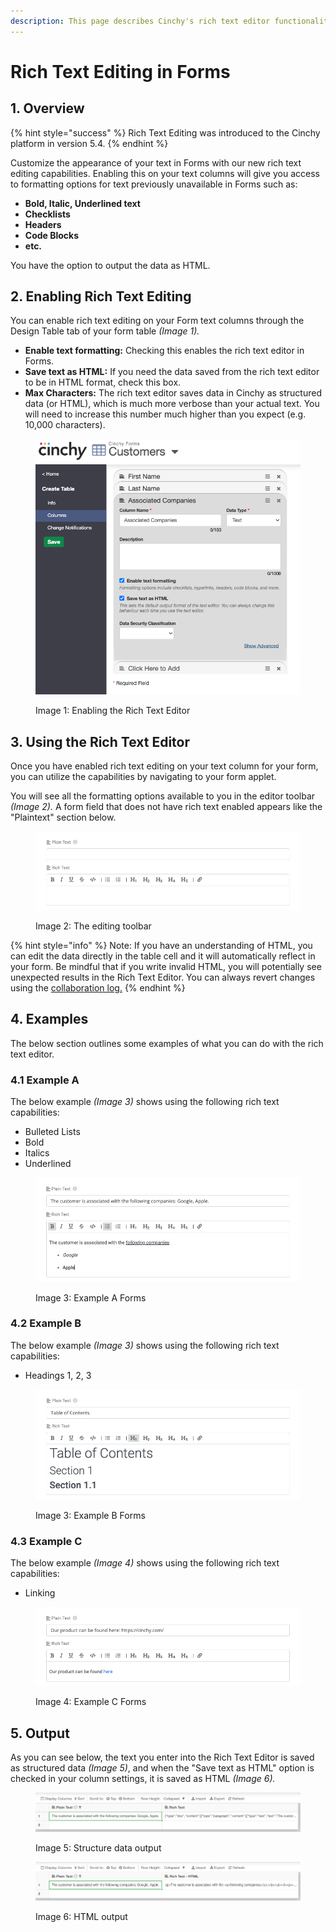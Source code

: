 ```yaml
---
description: This page describes Cinchy's rich text editor functionality.
---
```


# Rich Text Editing in Forms

## 1. Overview

{% hint style="success" %}
Rich Text Editing was introduced to the Cinchy platform in version 5.4.
{% endhint %}

Customize the appearance of your text in Forms with our new rich text editing capabilities. Enabling this on your text columns will give you access to formatting options for text previously unavailable in Forms such as:

* **Bold, Italic, Underlined text**
* **Checklists**
* **Headers**
* **Code Blocks**
* **etc.**

You have the option to output the data as HTML.

## 2. Enabling Rich Text Editing

You can enable rich text editing on your Form text columns through the Design Table tab of your form table _(Image 1)._

* **Enable text formatting:** Checking this enables the rich text editor in Forms.
* **Save text as HTML:** If you need the data saved from the rich text editor to be in HTML format, check this box.
* **Max Characters:** The rich text editor saves data in Cinchy as structured data (or HTML), which is much more verbose than your actual text. You will need to increase this number much higher than you expect (e.g. 10,000 characters).

<figure><img src="../../.gitbook/assets/image (484).png" alt=""><figcaption><p>Image 1: Enabling the Rich Text Editor</p></figcaption></figure>

## 3. Using the Rich Text Editor

Once you have enabled rich text editing on your text column for your form, you can utilize the capabilities by navigating to your form applet.

You will see all the formatting options available to you in the editor toolbar _(Image 2)._ A form field that does not have rich text enabled appears like the "Plaintext" section below.

<figure><img src="../../.gitbook/assets/Text Editor (1).png" alt=""><figcaption><p>Image 2: The editing toolbar</p></figcaption></figure>

{% hint style="info" %}
Note: If you have an understanding of HTML, you can edit the data directly in the table cell and it will automatically reflect in your form. Be mindful that if you write invalid HTML, you will potentially see unexpected results in the Rich Text Editor. You can always revert changes using the [collaboration log.](../../guides-for-using-cinchy/user-guides/data-management.md)
{% endhint %}

## 4. Examples

The below section outlines some examples of what you can do with the rich text editor.

### 4.1 Example A

The below example _(Image 3)_ shows using the following rich text capabilities:

* Bulleted Lists
* Bold
* Italics
* Underlined

<figure><img src="../../.gitbook/assets/Text Editor - Examples.png" alt=""><figcaption><p>Image 3: Example A Forms</p></figcaption></figure>

### 4.2 Example B

The below example _(Image 3)_ shows using the following rich text capabilities:

* Headings 1, 2, 3

<figure><img src="../../.gitbook/assets/Text Editor - Examples headings.png" alt=""><figcaption><p>Image 3: Example B Forms</p></figcaption></figure>

### 4.3 Example C

The below example _(Image 4)_ shows using the following rich text capabilities:

* Linking

<figure><img src="../../.gitbook/assets/Text Editor - Examples links.png" alt=""><figcaption><p>Image 4: Example C Forms</p></figcaption></figure>



## 5. Output

As you can see below, the text you enter into the Rich Text Editor is saved as structured data _(Image 5)_, and when the "Save text as HTML" option is checked in your column settings, it is saved as HTML _(Image 6)._

<figure><img src="../../.gitbook/assets/Text Editor - Output.png" alt=""><figcaption><p>Image 5: Structure data output</p></figcaption></figure>

<figure><img src="../../.gitbook/assets/Text Editor - Output HTML.png" alt=""><figcaption><p>Image 6: HTML output</p></figcaption></figure>
